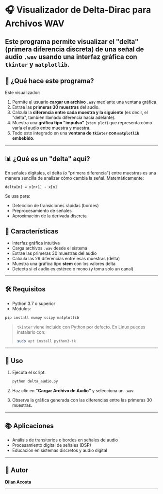 # 🎧 Visualizador de Delta-Dirac para Archivos WAV

Este programa permite visualizar el "delta" (primera diferencia discreta) de una señal de audio `.wav` usando una interfaz gráfica con `tkinter` y `matplotlib`.
---

## 🎯 ¿Qué hace este programa?

Este visualizador:

1. Permite al usuario **cargar un archivo `.wav`** mediante una ventana gráfica.
2. Extrae las **primeras 30 muestras** del audio.
3. Calcula la **diferencia entre cada muestra y la siguiente** (es decir, el "delta", también llamado diferencia hacia adelante).
4. Muestra una **gráfica tipo "impulso"** (`stem plot`) que representa cómo varía el audio entre muestra y muestra.
5. Todo esto integrado en una **ventana de `tkinter` con `matplotlib` embebido**.

---

## 📊 ¿Qué es un "delta" aquí?

En señales digitales, el delta (o "primera diferencia") entre muestras es una manera sencilla de analizar cómo cambia la señal. Matemáticamente:

```
delta[n] = x[n+1] - x[n]
```

Se usa para:

* Detección de transiciones rápidas (bordes)
* Preprocesamiento de señales
* Aproximación de la derivada discreta

## 🚀 Características

- Interfaz gráfica intuitiva
- Carga archivos `.wav` desde el sistema
- Extrae las primeras 30 muestras del audio
- Calcula las 29 diferencias entre esas muestras (delta)
- Muestra una gráfica tipo **stem** con los valores delta
- Detecta si el audio es estéreo o mono (y toma solo un canal)

---

## 🛠️ Requisitos

- Python 3.7 o superior
- Módulos:

```bash
pip install numpy scipy matplotlib
````

> `tkinter` viene incluido con Python por defecto.
> En Linux puedes instalarlo con:
>
> ```bash
> sudo apt install python3-tk
> ```

---

## 🧪 Uso

1. Ejecuta el script:

   ```bash
   python delta_audio.py
   ```

2. Haz clic en **"Cargar Archivo de Audio"** y selecciona un `.wav`.

3. Observa la gráfica generada con las diferencias entre las primeras 30 muestras.

---

## 📚 Aplicaciones

* Análisis de transitorios o bordes en señales de audio
* Procesamiento digital de señales (DSP)
* Educación en sistemas discretos y audio digital

---

## 👤 Autor

**Dilan Acosta**

---

